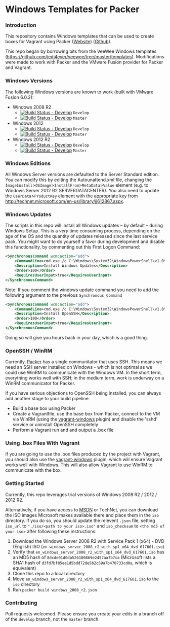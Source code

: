 # Windows Templates for Packer

### Introduction

This repository contains Windows templates that can be used to create boxes for Vagrant using Packer ([Website](packer.io)) ([Github](http://github.com/mitchellh/packer)).

This repo began by borrowing bits from the VeeWee Windows templates (https://github.com/jedi4ever/veewee/tree/master/templates). Modifications were made to work with Packer and the VMware Fusion provider for Packer and Vagrant.

### Windows Versions

The following Windows versions are known to work (built with VMware Fusion 6.0.2):

* Windows 2008 R2
  * [![Build Status - Develop](https://packer.ci.cloudbees.com/buildStatus/icon?job=packer-windows-develop-2008-r2)](https://packer.ci.cloudbees.com/job/packer-windows-develop-2008-r2/) `Develop`
  * [![Build Status - Develop](https://packer.ci.cloudbees.com/buildStatus/icon?job=packer-windows-master-2008-r2)](https://packer.ci.cloudbees.com/job/packer-windows-master-2008-r2/) `Master`
* Windows 2012
  * [![Build Status - Develop](https://packer.ci.cloudbees.com/buildStatus/icon?job=packer-windows-develop-2012)](https://packer.ci.cloudbees.com/job/packer-windows-develop-2012/) `Develop`
  * [![Build Status - Develop](https://packer.ci.cloudbees.com/buildStatus/icon?job=packer-windows-master-2012)](https://packer.ci.cloudbees.com/job/packer-windows-master-2012/) `Master`
* Windows 2012 R2
  * [![Build Status - Develop](https://packer.ci.cloudbees.com/buildStatus/icon?job=packer-windows-develop-2012-r2)](https://packer.ci.cloudbees.com/job/packer-windows-develop-2012-r2/) `Develop`
  * [![Build Status - Develop](https://packer.ci.cloudbees.com/buildStatus/icon?job=packer-windows-master-2012-r2)](https://packer.ci.cloudbees.com/job/packer-windows-master-2012-r2/) `Master`

### Windows Editions

All Windows Server versions are defaulted to the Server Standard edition. You can modify this by editing the Autounattend.xml file, changing the `ImageInstall`>`OSImage`>`InstallFrom`>`MetaData`>`Value` element (e.g. to Windows Server 2012 R2 SERVERDATACENTER). You also need to update the `UserData`>`ProductKey` element with the appropriate key from http://technet.microsoft.com/en-us/library/jj612867.aspx.

### Windows Updates

The scripts in this repo will install all Windows updates – by default – during Windows Setup. This is a _very_ time consuming process, depending on the age of the OS and the quantity of updates released since the last service pack. You might want to do yourself a favor during development and disable this functionality, by commenting out this First Logon Command:

```xml
<SynchronousCommand wcm:action="add">
	<CommandLine>cmd.exe /c C:\Windows\System32\WindowsPowerShell\v1.0\powershell.exe -File a:\win-updates.ps1</CommandLine>
	<Description>Install Windows Updates</Description>
	<Order>100</Order>
	<RequiresUserInput>true</RequiresUserInput>
</SynchronousCommand>
```

Note: If you comment the windows update command you need to add the following argument to the previous `Synchronous Command`

```xml
<SynchronousCommand wcm:action="add">
	<CommandLine>cmd.exe /c C:\Windows\System32\WindowsPowerShell\v1.0\powershell.exe -File a:\openssh.ps1 -AutoStart $True</CommandLine>
	<Description>Install OpenSSH</Description>
    <Order>100</Order>
    <RequiresUserInput>true</RequiresUserInput>
</SynchronousCommand>
```

Doing so will give you hours back in your day, which is a good thing.

### OpenSSH / WinRM

Currently, [Packer](http://packer.io) has a single communitator that uses SSH. This means we need an SSH server installed on Windows - which is not optimal as we could use WinRM to communicate with the Windows VM. In the short term, everything works well with SSH; in the medium term, work is underway on a WinRM communicator for Packer. 

If you have serious objections to OpenSSH being installed, you can always add another stage to your build pipeline:

* Build a base box using Packer
* Create a Vagrantfile, use the base box from Packer, connect to the VM via WinRM (using the [vagrant-windows](https://github.com/WinRb/vagrant-windows) plugin) and disable the 'sshd' service or uninstall OpenSSH completely
* Perform a Vagrant run and and output a .box file

### Using .box Files With Vagrant

If you are going to use the .box files produced by the project with Vagrant, you should also use the [vagrant-windows](https://github.com/WinRb/vagrant-windows) plugin, which will ensure Vagrant works well with Windows. This will also allow Vagrant to use WinRM to communicate with the box. 

### Getting Started

Currently, this repo leverages trial versions of Windows 2008 R2 / 2012 / 2012 R2. 


Alternatively, if you have access to [MSDN](http://msdn.microsoft.com) or TechNet, you can download the ISO images Microsoft makes available there and place them in the `iso` directory. If you do so, you should update the relevent `.json` file, setting `iso_url` to `"./iso/<path to your iso>.iso"` and `iso_checksum` to `<the md5 of your iso>` after following these instructions:

1. Download the Windows Server 2008 R2 with Service Pack 1 (x64) - DVD (English) ISO (`en_windows_server_2008_r2_with_sp1_x64_dvd_617601.iso`)
2. Verify that `en_windows_server_2008_r2_with_sp1_x64_dvd_617601.iso` has an MD5 hash of `8dcde01d0da526100869e2457aafb7ca` (Microsoft lists a SHA1 hash of `d3fd7bf85ee1d5bdd72de5b2c69a7b470733cd0a`, which is equivalent)
3. Clone this repo to a local directory
4. Move `en_windows_server_2008_r2_with_sp1_x64_dvd_617601.iso` to the `iso` directory
5. Run `packer build windows_2008_r2.json`

### Contributing

Pull requests welcomed. Please ensure you create your edits in a branch off of the `develop` branch, not the `master` branch.
